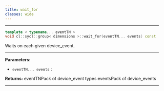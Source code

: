 ```yaml
---
title: wait_for
classes: wide
---
```



---

```cpp
template < typename... eventTN >
void cl::sycl::group< dimensions >::wait_for(eventTN... events) const
```


Waits on each given device_event. 


---
**Parameters:**

 - `eventTN... events`
: 

**Returns:** eventTNPack of device_event types eventsPack of device_events 

---
